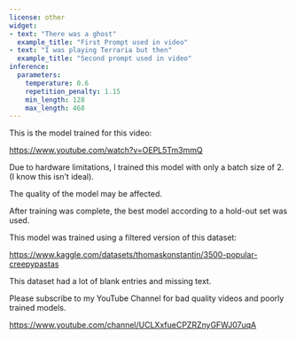```yaml
---
license: other
widget:
- text: "There was a ghost"
  example_title: "First Prompt used in video"
- text: "I was playing Terraria but then"
  example_title: "Second prompt used in video"
inference:
  parameters:
    temperature: 0.6
    repetition_penalty: 1.15
    min_length: 128
    max_length: 468
---
```


This is the model trained for this video:

https://www.youtube.com/watch?v=OEPL5Tm3mmQ

Due to hardware limitations, I trained this model with only a batch size of 2. (I know this isn't ideal).

The quality of the model may be affected.

After training was complete, the best model according to a hold-out set was used.

This model was trained using a filtered version of this dataset:
 
https://www.kaggle.com/datasets/thomaskonstantin/3500-popular-creepypastas

This dataset had a lot of blank entries and missing text.

Please subscribe to my YouTube Channel for bad quality videos and poorly trained models. 

https://www.youtube.com/channel/UCLXxfueCPZRZnyGFWJ07uqA